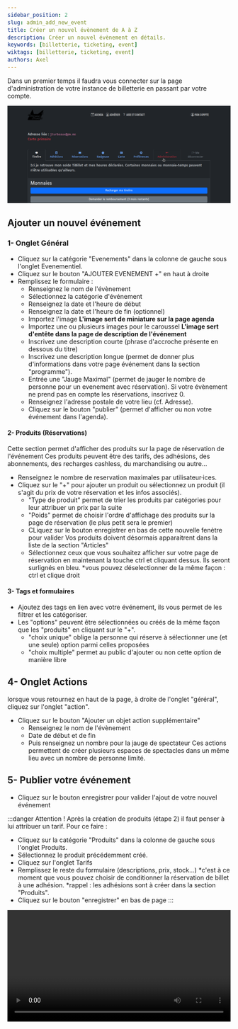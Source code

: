 ```yaml
---
sidebar_position: 2
slug: admin_add_new_event
title: Créer un nouvel évènement de A à Z
description: Créer un nouvel évènement en détails.
keywords: [billetterie, ticketing, event]
wiktags: [billetterie, ticketing, event]
authors: Axel
---
```


Dans un premier temps il faudra vous connecter sur la page d'administration de votre instance de billetterie en passant par votre compte.

![alt text](compte.png)

## Ajouter un nouvel événement

### 1- Onglet Général

- Cliquez sur la catégorie "Evenements" dans la colonne de gauche sous l'onglet Evenementiel.
- Cliquez sur le bouton "AJOUTER EVENEMENT +" en haut à droite
- Remplissez le formulaire :
  - Renseignez le nom de l'évènement
  - Sélectionnez la catégorie d'événement
  - Renseignez la date et l'heure de début 
  - Renseignez la date et l'heure de fin (optionnel)
  - Importez l'image 
    **L'image sert de miniature sur la page agenda**
  - Importez une ou plusieurs images pour le caroussel
    **L'image sert d'entête dans la page de description de l'événement**
  - Inscrivez une description courte (phrase d'accroche présente en dessous du titre)
  - Inscrivez une description longue (permet de donner plus d'informations dans votre page événement dans la section "programme").
  - Entrée une "Jauge Maximal" (permet de jauger le nombre de personne pour un evenement avec réservation). Si votre évènement ne prend pas en compte les réservations, inscrivez 0.
  - Renseignez l'adresse postale de votre lieu (cf. Adresse).
  - Cliquez sur le bouton "publier" (permet d'afficher ou non votre événement dans l'agenda).

#### 2- Produits (Réservations)

Cette section permet d'afficher des produits sur la page de réservation de l'événement
Ces produits peuvent être des tarifs, des adhésions, des abonnements, des recharges cashless, du marchandising ou autre...

- Renseignez le nombre de reservation maximales par utilisateur·ices.
- Cliquez sur le "+" pour ajouter un produit ou sélectionnez un produit (il s'agit du prix de votre réservation et les infos associés).
  - "Type de produit" permet de trier les produits par catégories pour leur attribuer un prix par la suite
  - "Poids" permet de choisir l'ordre d'affichage des produits sur la page de réservation (le plus petit sera le premier)
  - CLiquez sur le bouton enregistrer en bas de cette nouvelle fenètre pour valider
Vos produits doivent désormais apparaitrent dans la liste de la section "Articles"
  - Sélectionnez ceux que vous souhaitez afficher sur votre page de réservation en maintenant la touche ctrl et cliquant dessus. Ils seront surlignés en bleu.
    *vous pouvez déselectionner de la même façon : ctrl et clique droit

#### 3- Tags et formulaires

- Ajoutez des tags en lien avec votre événement, ils vous permet de les filtrer et les catégoriser.
- Les "options" peuvent être sélectionnées ou créés de la même façon que les "produits" en cliquant sur le "+".
  - "choix unique" oblige la personne qui réserve à sélectionner une (et une seule) option parmi celles proposées
  - "choix multiple" permet au public d'ajouter ou non cette option de manière libre

## 4- Onglet Actions

lorsque vous retournez en haut de la page, à droite de l'onglet "géréral", cliquez sur l'onglet "action".
- Cliquez sur le bouton "Ajouter un objet action supplémentaire"
  - Renseignez le nom de l'évènement
  - Date de début et de fin
  - Puis renseignez un nombre pour la jauge de spectateur
Ces actions permettent de créer plusieurs espaces de spectacles dans un même lieu avec un nombre de personne limité.


## 5- Publier votre événement

 - Cliquez sur le bouton enregistrer pour valider l'ajout de votre nouvel événement

:::danger
Attention ! Après la création de produits (étape 2) il faut penser à lui attribuer un tarif.
Pour ce faire :
- Cliquez sur la catégorie "Produits" dans la colonne de gauche sous l'onglet Produits.
- Sélectionnez le produit précédemment créé.
- Cliquez sur l'onglet Tarifs
- Remplissez le reste du formulaire (descriptions, prix, stock...)
    *c'est à ce moment que vous pouvez choisir de conditionner la réservation de billet à une adhésion.
    *rappel : les adhésions sont à créer dans la section "Produits".
- Cliquez sur le bouton "enregistrer" en bas de page
:::

<video width="100%" controls src="/img/addevent.mp4"></video>
